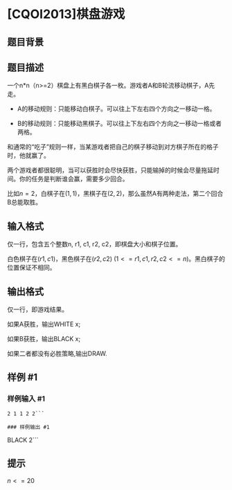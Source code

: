 # [CQOI2013]棋盘游戏

## 题目背景



## 题目描述

一个n*n（n>=2）棋盘上有黑白棋子各一枚。游戏者A和B轮流移动棋子，A先走。

 * A的移动规则：只能移动白棋子。可以往上下左右四个方向之一移动一格。
 
 * B的移动规则：只能移动黑棋子。可以往上下左右四个方向之一移动一格或者两格。
 
和通常的“吃子”规则一样，当某游戏者把自己的棋子移动到对方棋子所在的格子时，他就赢了。

两个游戏者都很聪明，当可以获胜时会尽快获胜，只能输掉的时候会尽量拖延时间。你的任务是判断谁会赢，需要多少回合。


比如$n=2$，白棋子在$(1,1)$，黑棋子在$(2,2)$，那么虽然A有两种走法，第二个回合B总能取胜。

## 输入格式

仅一行，包含五个整数n, r1, c1, r2, c2，即棋盘大小和棋子位置。

白色棋子在$(r1,c1)$，黑色棋子在$(r2,c2)$ $(1<=r1,c1,r2,c2<=n)$。黑白棋子的位置保证不相同。

## 输出格式

仅一行，即游戏结果。

如果A获胜，输出WHITE x;

如果B获胜，输出BLACK x;

如果二者都没有必胜策略,输出DRAW.

## 样例 #1

### 样例输入 #1
```
2 1 1 2 2```

### 样例输出 #1

```
BLACK 2```

## 提示

$n<=20$
